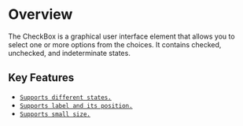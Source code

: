 # Overview

The CheckBox is a graphical user interface element that allows you to select one or more options
from the choices. It contains checked, unchecked, and indeterminate states.

## Key Features

* [`Supports different states.`](./getting-started#change-the-checkbox-state)
* [`Supports label and its position.`](./label-and-size#label)
* [`Supports small size.`](./label-and-size#size)